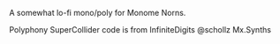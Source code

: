A somewhat lo-fi mono/poly for Monome Norns.

Polyphony SuperCollider code is from InfiniteDigits @schollz Mx.Synths
